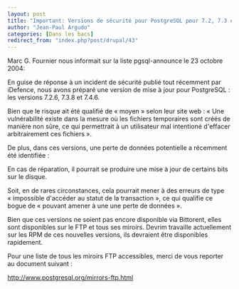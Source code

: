 ```yaml
---
layout: post
title: "Important: Versions de sécurité pour PostgreSQL pour 7.2, 7.3 et 7.4!"
author: "Jean-Paul Argudo"
categories: [Dans les bacs]
redirect_from: "index.php?post/drupal/43"
---
```



<p></p>

<!--more-->


<p>Marc G. Fournier nous informait sur la liste pgsql-announce le 23 octobre 2004:</p>

<p>

En guise de réponse à un incident de sécurité publié tout récemment par iDefence, nous avons préparé une version de mise à jour pour PostgreSQL&nbsp;: les versions 7.2.6, 7.3.8 et 7.4.6.</p>

<p>

Bien que le risque ait été qualifié de «&nbsp;moyen&nbsp;» selon leur site web&nbsp;: «&nbsp;Une vulnérabilité existe dans la mesure où les fichiers temporaires sont créés de manière non sûre, ce qui permettrait à un utilisateur mal intentioné d'effacer arbitrairement ces fichiers&nbsp;».</p>

<p>

De plus, dans ces versions, une perte de données potentielle a récemment été identifiée&nbsp;:<br />

En cas de réparation, il pourrait se produire une mise à jour de certains bits sur le disque.<br />

Soit, en de rares circonstances, cela pourrait mener à des erreurs de type «&nbsp;impossible d'accéder au statut de la transaction&nbsp;», ce qui qualifie ce bogue de «&nbsp;pouvant amener à une une perte de données&nbsp;».</p>

<p>

Bien que ces versions ne soient pas encore disponible via Bittorent, elles sont disponibles sur le FTP et tous ses miroirs. Devrim travaille actuellement sur les RPM de ces nouvelles versions, ils devraient être disponibles rapidement.

</p>

<p>

Pour une liste de tous les miroirs FTP accessibles, merci de vous reporter au document suivant&nbsp;:<br />

<a href="http://www.postgresql.org/mirrors-ftp.html">http://www.postgresql.org/mirrors-ftp.html</a>

</p>